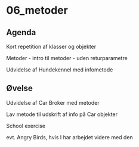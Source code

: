 # 06_metoder

## Agenda
Kort repetition af klasser og objekter

Metoder - intro til metoder - uden returparametre

Udvidelse af Hundekennel med infometode

## Øvelse
Udvidelse af Car Broker med metoder

Lav metode til udskrift af info på Car objekter

School exercise

evt. Angry Birds, hvis I har arbejdet videre med den